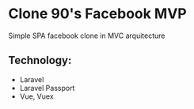 # Clone 90's Facebook MVP

Simple SPA facebook clone in MVC arquitecture

## Technology:

- Laravel
- Laravel Passport
- Vue, Vuex
